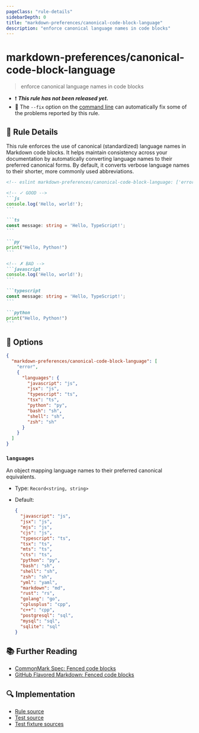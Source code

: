 ```yaml
---
pageClass: "rule-details"
sidebarDepth: 0
title: "markdown-preferences/canonical-code-block-language"
description: "enforce canonical language names in code blocks"
---
```


# markdown-preferences/canonical-code-block-language

> enforce canonical language names in code blocks

- ❗ <badge text="This rule has not been released yet." vertical="middle" type="error"> **_This rule has not been released yet._** </badge>
- 🔧 The `--fix` option on the [command line](https://eslint.org/docs/user-guide/command-line-interface#fixing-problems) can automatically fix some of the problems reported by this rule.

## 📖 Rule Details

This rule enforces the use of canonical (standardized) language names in Markdown code blocks. It helps maintain consistency across your documentation by automatically converting language names to their preferred canonical forms. By default, it converts verbose language names to their shorter, more commonly used abbreviations.

<!-- eslint-skip -->

````md
<!-- eslint markdown-preferences/canonical-code-block-language: ['error', { languages: { javascript: 'js', typescript: 'ts', python: 'py' } }] -->

<!-- ✓ GOOD -->
```js
console.log('Hello, world!');
```

```ts
const message: string = 'Hello, TypeScript!';
```

```py
print("Hello, Python!")
```

<!-- ✗ BAD -->
```javascript
console.log('Hello, world!');
```

```typescript
const message: string = 'Hello, TypeScript!';
```

```python
print("Hello, Python!")
```
````

## 🔧 Options

```json
{
  "markdown-preferences/canonical-code-block-language": [
    "error",
    {
      "languages": {
        "javascript": "js",
        "jsx": "js", 
        "typescript": "ts",
        "tsx": "ts",
        "python": "py",
        "bash": "sh",
        "shell": "sh",
        "zsh": "sh"
      }
    }
  ]
}
```

### `languages`

An object mapping language names to their preferred canonical equivalents.

- Type: `Record<string, string>`
- Default:

  ```json
  {
    "javascript": "js",
    "jsx": "js",
    "mjs": "js",
    "cjs": "js",
    "typescript": "ts",
    "tsx": "ts",
    "mts": "ts",
    "cts": "ts",
    "python": "py",
    "bash": "sh",
    "shell": "sh",
    "zsh": "sh",
    "yml": "yaml",
    "markdown": "md",
    "rust": "rs",
    "golang": "go",
    "cplusplus": "cpp",
    "c++": "cpp",
    "postgresql": "sql",
    "mysql": "sql",
    "sqlite": "sql"
  }
  ```

## 📚 Further Reading

- [CommonMark Spec: Fenced code blocks](https://spec.commonmark.org/0.31.2/#fenced-code-blocks)
- [GitHub Flavored Markdown: Fenced code blocks](https://github.github.com/gfm/#fenced-code-blocks)

## 🔍 Implementation

- [Rule source](https://github.com/ota-meshi/eslint-plugin-markdown-preferences/blob/main/src/rules/canonical-code-block-language.ts)
- [Test source](https://github.com/ota-meshi/eslint-plugin-markdown-preferences/blob/main/tests/src/rules/canonical-code-block-language.ts)
- [Test fixture sources](https://github.com/ota-meshi/eslint-plugin-markdown-preferences/tree/main/tests/fixtures/rules/canonical-code-block-language)
